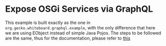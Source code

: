 # Expose OSGi Services via GraphQL 

This example is built exactly as the one in `org.gecko.whiteboard.graphql.example`, with the only difference that here we are using EObject instead of simple Java Pojos. The steps to be followed are the same, thus for the documentation, please refer to [this](../org.gecko.whiteboard.graphql.example/README.md)